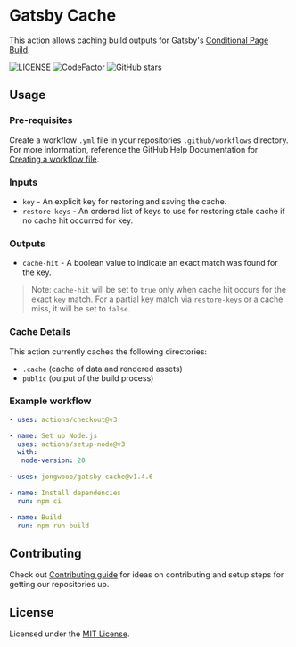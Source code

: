 # Gatsby Cache

This action allows caching build outputs for Gatsby's [Conditional Page Build](https://www.gatsbyjs.com/docs/reference/release-notes/v3.0/#incremental-builds-in-oss).

[![LICENSE](https://img.shields.io/github/license/jongwooo/gatsby-cache?color=blue)](LICENSE)
[![CodeFactor](https://www.codefactor.io/repository/github/jongwooo/gatsby-cache/badge)](https://www.codefactor.io/repository/github/jongwooo/gatsby-cache)
[![GitHub stars](https://img.shields.io/github/stars/jongwooo/gatsby-cache?style=social)](https://github.com/jongwooo/gatsby-cache)

## Usage

### Pre-requisites

Create a workflow `.yml` file in your repositories `.github/workflows` directory. For more information, reference the GitHub Help Documentation for [Creating a workflow file](https://help.github.com/en/articles/configuring-a-workflow#creating-a-workflow-file).

### Inputs

- `key` - An explicit key for restoring and saving the cache.
- `restore-keys` - An ordered list of keys to use for restoring stale cache if no cache hit occurred for key.

### Outputs

- `cache-hit` - A boolean value to indicate an exact match was found for the key.

> Note: `cache-hit` will be set to `true` only when cache hit occurs for the exact `key` match. For a partial key match via `restore-keys` or a cache miss, it will be set to `false`.

### Cache Details

This action currently caches the following directories:

- `.cache` (cache of data and rendered assets)
- `public` (output of the build process)

### Example workflow

```yaml
- uses: actions/checkout@v3

- name: Set up Node.js
  uses: actions/setup-node@v3
  with:
   node-version: 20

- uses: jongwooo/gatsby-cache@v1.4.6

- name: Install dependencies
  run: npm ci

- name: Build
  run: npm run build
```

## Contributing

Check out [Contributing guide](.github/CONTRIBUTING.md) for ideas on contributing and setup steps for getting our repositories up.

## License

Licensed under the [MIT License](LICENSE).
